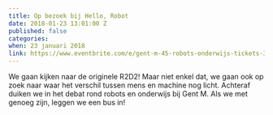 ```yaml
---
title: Op bezoek bij Hello, Robot
date: 2018-01-23 13:01:00 Z
published: false
categories:
when: 23 januari 2018
link: https://www.eventbrite.com/e/gent-m-45-robots-onderwijs-tickets-39290076677
---
```


We gaan kijken naar de originele R2D2! Maar niet enkel dat, we gaan ook op zoek naar waar het verschil tussen mens en machine nog licht. Achteraf duiken we in het debat rond robots en onderwijs bij Gent M. Als we met genoeg zijn, leggen we een bus in!
